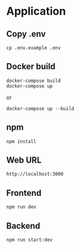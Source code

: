 # Application

## Copy .env
```
cp .env.example .env
```

## Docker build
```
docker-compose build
docker-compose up
```
or
```
docker-compose up --build
```

## npm
```
npm install

```

## Web URL
```
http://localhost:3000
```

## Frontend
```
npm run dev
```

## Backend
```
npm run start:dev
```